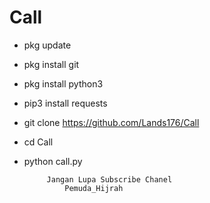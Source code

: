 # Call

- pkg update

- pkg install git

- pkg install python3

- pip3 install requests

- git clone https://github.com/Lands176/Call


- cd Call


- python call.py


           Jangan Lupa Subscribe Chanel
               Pemuda_Hijrah
